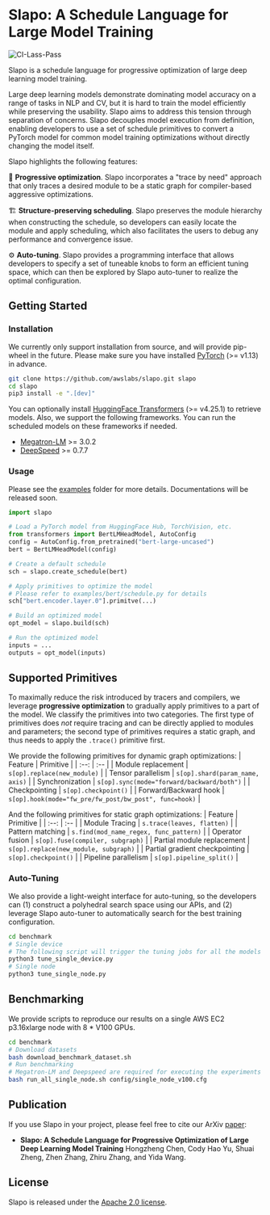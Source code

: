 <!--- Copyright Amazon.com, Inc. or its affiliates. All Rights Reserved. -->
<!--- SPDX-License-Identifier: Apache-2.0  -->

# Slapo: A Schedule Language for Large Model Training

![CI-Lass-Pass](https://img.shields.io/endpoint?url=https://gist.githubusercontent.com/aire-meta-bot/4b5f48daff54fb5d1a862c1649632648/raw/awslabs-slapo-ci-badge-last-pass.json)


Slapo is a schedule language for progressive optimization of large deep learning model training.

Large deep learning models demonstrate dominating model accuracy on a range of tasks in NLP and CV, but it is hard to train the model efficiently while preserving the usability. Slapo aims to address this tension through separation of concerns. Slapo decouples model execution from definition, enabling developers to use a set of schedule primitives to convert a PyTorch model for common model training optimizations without directly changing the model itself.

Slapo highlights the following features:

:rocket: **Progressive optimization**. Slapo incorporates a "trace by need" approach that only traces a desired module to be a static graph for compiler-based aggressive optimizations.

:building_construction: **Structure-preserving scheduling**. Slapo preserves the module hierarchy when constructing the schedule, so developers can easily locate the module and apply scheduling, which also facilitates the users to debug any performance and convergence issue.

:gear: **Auto-tuning**. Slapo provides a programming interface that allows developers to specify a set of tuneable knobs to form an efficient tuning space, which can then be explored by Slapo auto-tuner to realize the optimal configuration.


## Getting Started

### Installation

We currently only support installation from source, and will provide pip-wheel in the future. Please make sure you have installed [PyTorch](https://pytorch.org/) (>= v1.13) in advance.

```bash
git clone https://github.com/awslabs/slapo.git slapo
cd slapo
pip3 install -e ".[dev]"
```

You can optionally install [HuggingFace Transformers](https://github.com/huggingface/transformers) (>= v4.25.1) to retrieve models. Also, we support the following frameworks. You can run the scheduled models on these frameworks if needed.
* [Megatron-LM](https://github.com/NVIDIA/Megatron-LM) >= 3.0.2
* [DeepSpeed](https://github.com/microsoft/DeepSpeed) >= 0.7.7


### Usage
Please see the [examples](examples/) folder for more details. Documentations will be released soon.
```python
import slapo

# Load a PyTorch model from HuggingFace Hub, TorchVision, etc.
from transformers import BertLMHeadModel, AutoConfig
config = AutoConfig.from_pretrained("bert-large-uncased")
bert = BertLMHeadModel(config)

# Create a default schedule
sch = slapo.create_schedule(bert)

# Apply primitives to optimize the model
# Please refer to examples/bert/schedule.py for details
sch["bert.encoder.layer.0"].primitve(...)

# Build an optimized model
opt_model = slapo.build(sch)

# Run the optimized model
inputs = ...
outputs = opt_model(inputs)
```


## Supported Primitives
To maximally reduce the risk introduced by tracers and compilers, we leverage **progressive optimization** to gradually apply primitives to a part of the model. We classify the primitives into two categories. The first type of primitives does *not* require tracing and can be directly applied to modules and parameters; the second type of primitives requires a static graph, and thus needs to apply the `.trace()` primitive first.

We provide the following primitives for dynamic graph optimizations:
| Feature | Primitive |
| :--: | :-- |
| Module replacement | `s[op].replace(new_module)` |
| Tensor parallelism | `s[op].shard(param_name, axis)` |
| Synchronization | `s[op].sync(mode="forward/backward/both")` |
| Checkpointing | `s[op].checkpoint()` |
| Forward/Backward hook | `s[op].hook(mode="fw_pre/fw_post/bw_post", func=hook)` |

And the following primitives for static graph optimizations:
| Feature | Primitive |
| :--: | :-- |
| Module Tracing | `s.trace(leaves, flatten)` |
| Pattern matching | `s.find(mod_name_regex, func_pattern)` |
| Operator fusion | `s[op].fuse(compiler, subgraph)` |
| Partial module replacement | `s[op].replace(new_module, subgraph)` |
| Partial gradient checkpointing | `s[op].checkpoint()` |
| Pipeline parallelism | `s[op].pipeline_split()` |


### Auto-Tuning
We also provide a light-weight interface for auto-tuning, so the developers can (1) construct a polyhedral search space using our APIs, and (2) leverage Slapo auto-tuner to automatically search for the best training configuration.

```bash
cd benchmark
# Single device
# The following script will trigger the tuning jobs for all the models
python3 tune_single_device.py
# Single node
python3 tune_single_node.py
```


## Benchmarking
We provide scripts to reproduce our results on a single AWS EC2 p3.16xlarge node with 8 * V100 GPUs.

```bash
cd benchmark
# Download datasets
bash download_benchmark_dataset.sh
# Run benchmarking
# Megatron-LM and Deepspeed are required for executing the experiments
bash run_all_single_node.sh config/single_node_v100.cfg
```


## Publication
If you use Slapo in your project, please feel free to cite our ArXiv [paper](https://arxiv.org/):
- **Slapo: A Schedule Language for Progressive Optimization of Large Deep Learning Model Training**
  Hongzheng Chen, Cody Hao Yu, Shuai Zheng, Zhen Zhang, Zhiru Zhang, and Yida Wang.


## License
Slapo is released under the [Apache 2.0 license](LICENSE).
